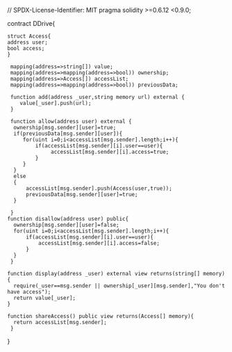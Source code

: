 // SPDX-License-Identifier: MIT
pragma solidity >=0.6.12 <0.9.0;

contract DDrive{
    
    struct Access{
    address user;
    bool access;
    }

     mapping(address=>string[]) value;
     mapping(address=>mapping(address=>bool)) ownership;
     mapping(address=>Access[]) accessList;
     mapping(address=>mapping(address=>bool)) previousData;

     function add(address _user,string memory url) external {
        value[_user].push(url);
     }

     function allow(address user) external {
      ownership[msg.sender][user]=true; 
      if(previousData[msg.sender][user]){
         for(uint i=0;i<accessList[msg.sender].length;i++){
             if(accessList[msg.sender][i].user==user){
                  accessList[msg.sender][i].access=true; 
             }
         }
      }
      else
      {
          accessList[msg.sender].push(Access(user,true));  
          previousData[msg.sender][user]=true;  
      }
    
     }
    function disallow(address user) public{
      ownership[msg.sender][user]=false;
      for(uint i=0;i<accessList[msg.sender].length;i++){
          if(accessList[msg.sender][i].user==user){ 
              accessList[msg.sender][i].access=false;  
          }
      }
     }

    function display(address _user) external view returns(string[] memory){
      require(_user==msg.sender || ownership[_user][msg.sender],"You don't have access");
      return value[_user];
    }

    function shareAccess() public view returns(Access[] memory){
      return accessList[msg.sender];
     }
}


